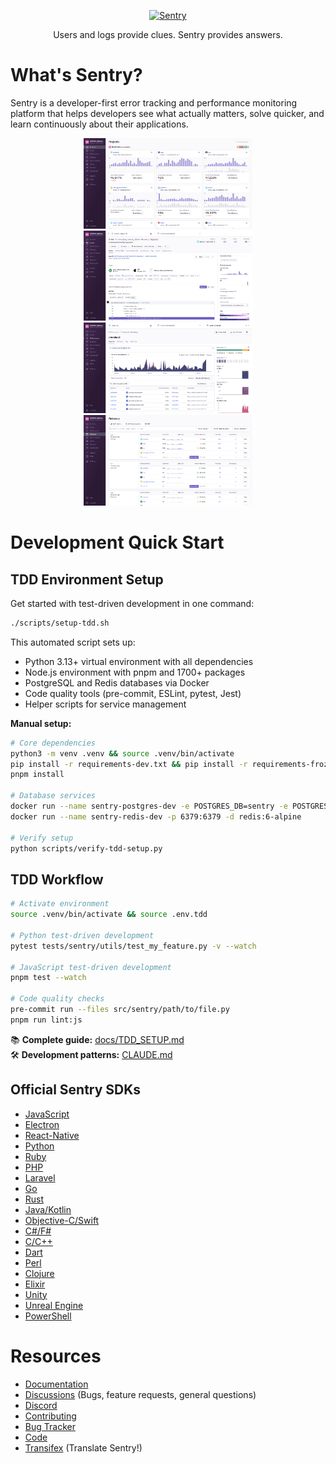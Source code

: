 <p align="center">
  <p align="center">
    <a href="https://sentry.io/?utm_source=github&utm_medium=logo" target="_blank">
      <img src="https://sentry-brand.storage.googleapis.com/sentry-wordmark-dark-280x84.png" alt="Sentry" width="280" height="84" />
    </a>
  </p>
  <p align="center">
    Users and logs provide clues. Sentry provides answers.
  </p>
</p>

# What's Sentry?

Sentry is a developer-first error tracking and performance monitoring platform that helps developers see what actually matters, solve quicker, and learn continuously about their applications.

<p align="center">
  <img src="https://github.com/getsentry/sentry/raw/master/.github/screenshots/projects.png" width="270" />
  <img src="https://github.com/getsentry/sentry/raw/master/.github/screenshots/issue-details.png" width="270" />
  <img src="https://github.com/getsentry/sentry/raw/master/.github/screenshots/transaction-summary.png" width="270" />
  <img src="https://github.com/getsentry/sentry/raw/master/.github/screenshots/releases.png" width="270" />
</p>

# Development Quick Start

## TDD Environment Setup

Get started with test-driven development in one command:

```bash
./scripts/setup-tdd.sh
```

This automated script sets up:
- Python 3.13+ virtual environment with all dependencies
- Node.js environment with pnpm and 1700+ packages
- PostgreSQL and Redis databases via Docker
- Code quality tools (pre-commit, ESLint, pytest, Jest)
- Helper scripts for service management

**Manual setup:**
```bash
# Core dependencies
python3 -m venv .venv && source .venv/bin/activate
pip install -r requirements-dev.txt && pip install -r requirements-frozen.txt
pnpm install

# Database services
docker run --name sentry-postgres-dev -e POSTGRES_DB=sentry -e POSTGRES_USER=sentry -e POSTGRES_PASSWORD=sentry -p 5432:5432 -d postgres:13
docker run --name sentry-redis-dev -p 6379:6379 -d redis:6-alpine

# Verify setup
python scripts/verify-tdd-setup.py
```

## TDD Workflow

```bash
# Activate environment
source .venv/bin/activate && source .env.tdd

# Python test-driven development
pytest tests/sentry/utils/test_my_feature.py -v --watch

# JavaScript test-driven development  
pnpm test --watch

# Code quality checks
pre-commit run --files src/sentry/path/to/file.py
pnpm run lint:js
```

📚 **Complete guide:** [docs/TDD_SETUP.md](docs/TDD_SETUP.md)  
🛠️ **Development patterns:** [CLAUDE.md](CLAUDE.md)</p>

## Official Sentry SDKs

- [JavaScript](https://github.com/getsentry/sentry-javascript)
- [Electron](https://github.com/getsentry/sentry-electron/)
- [React-Native](https://github.com/getsentry/sentry-react-native)
- [Python](https://github.com/getsentry/sentry-python)
- [Ruby](https://github.com/getsentry/sentry-ruby)
- [PHP](https://github.com/getsentry/sentry-php)
- [Laravel](https://github.com/getsentry/sentry-laravel)
- [Go](https://github.com/getsentry/sentry-go)
- [Rust](https://github.com/getsentry/sentry-rust)
- [Java/Kotlin](https://github.com/getsentry/sentry-java)
- [Objective-C/Swift](https://github.com/getsentry/sentry-cocoa)
- [C\#/F\#](https://github.com/getsentry/sentry-dotnet)
- [C/C++](https://github.com/getsentry/sentry-native)
- [Dart](https://github.com/getsentry/sentry-dart)
- [Perl](https://github.com/getsentry/perl-raven)
- [Clojure](https://github.com/getsentry/sentry-clj/)
- [Elixir](https://github.com/getsentry/sentry-elixir)
- [Unity](https://github.com/getsentry/sentry-unity)
- [Unreal Engine](https://github.com/getsentry/sentry-unreal)
- [PowerShell](https://github.com/getsentry/sentry-powershell)

# Resources

- [Documentation](https://docs.sentry.io/)
- [Discussions](https://github.com/getsentry/sentry/discussions) (Bugs, feature requests,
  general questions)
- [Discord](https://discord.gg/PXa5Apfe7K)
- [Contributing](https://docs.sentry.io/internal/contributing/)
- [Bug Tracker](https://github.com/getsentry/sentry/issues)
- [Code](https://github.com/getsentry/sentry)
- [Transifex](https://www.transifex.com/getsentry/sentry/) (Translate
  Sentry\!)
